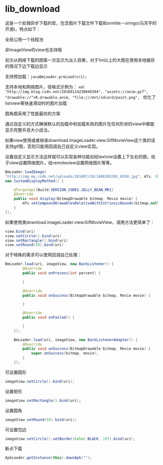 # lib_download
这是一个处理异步下载的库，包含图片下载文件下载和ormlite－ormgo(马天宇的开源)，特点如下：

全局公用一个线程池

非ImageView的view也支持哦

初次从网络下载的图第一次显示为淡入效果，对于1m以上的大图在使用本地缓存的情况下边下载边显示

支持预加载：```javaBmLoader.preLoad(uri);```

支持本地和网络图片，径格式示例为：
		```xml
		"http://img.blog.csdn.net/20160114230048304",
    		"assets://anim.gif",
                "drawable://"+R.drawable.anim,
                "file:///mnt/sdcard/paint.png",
                ```
优化了listview等快速滑动时的图片加载

圆角图采用了性能最优的方案

通过自定义的方式确保默认的加载中和加载失败的图片在任何形状的view中都能显示完整并且大小适当。

如果view使用或者继承download.imageLoader.view.GifMovieView这个类的话支持gif图，否则只能用回调自己自定义view实现。

设置自定义显示方法这样就可以实现各种功能如给textviw设置上下左右的图，给子view设置网络图片，给remoteview设置网络图片等等。
```java
BmLoader.loadImage(
"http://img.my.csdn.net/uploads/201407/26/1406383265_8550.jpg", mTv, 30, 30, 
new CustomDisplayMethod() {

    @TargetApi(Build.VERSION_CODES.JELLY_BEAN_MR1)
    @Override
    public void display(BitmapDrawable bitmap, Movie movie) {
        mTv.setCompoundDrawablesRelativeWithIntrinsicBounds(bitmap,null,null,null);
    }
});
```
        
如果使用类download.imageLoader.view.GifMovieView，调用方法更简单了：
```java
view.bind(uri)
view.setCircle().bind(uri)
view.setRectangle().bind(uri)
view.setRound(50).bind(uri)
```


		
对于特殊的需求可以使用回调自己处理：
```java 
BmLoader.load(uri, imageView, new BackListener() {
        @Override
        public void onProcess(int percent) {
            
        }

        @Override
        public void onSuccess(BitmapDrawable bitmap, Movie movie) {

        }

        @Override
        public void onFailed() {

        }
    });
    
    BmLoader.load(uri, imageView, new BackListenerAdapter() {
        @Override
        public void onSuccess(BitmapDrawable bitmap, Movie movie) {
            super.onSuccess(bitmap, movie);
        }
    });
```
                
可设置圆形
```java
imageView.setCircle().bind(uri);
```

设置矩形
```java
imageView.setRectangle().bind(uri);
```
	
设置圆角
```java
imageView.setRound(50).bind(uri);
```

可设置包边
```java
imageView.setCircle().setBorder(Color.BLACK, 10f).bind(uri);
```

断点下载 
```java
ApkLoader.getInstance(this).downApk("");
```





